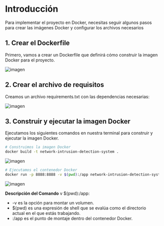 # Introducción
Para implementar el proyecto en Docker, necesitas seguir algunos pasos para crear las imágenes Docker y configurar los archivos necesarios

## 1. Crear el Dockerfile
Primero, vamos a crear un Dockerfile que definirá cómo construir la imagen Docker para el proyecto.

![imagen](https://github.com/anttox/Proyecto-CPD/assets/118635410/068662ed-ce18-4acd-94f2-ce0b2a0bea97)

## 2. Crear el archivo de requisitos
Creamos un archivo requirements.txt con las dependencias necesarias:

![imagen](https://github.com/anttox/Proyecto-CPD/assets/118635410/a1544239-ffc6-4a36-b69f-9fe157478e29)

## 3. Construir y ejecutar la imagen Docker
Ejecutamos los siguientes comandos en nuestra terminal para construir y ejecutar la imagen Docker.
```sh
# Construimos la imagen Docker
docker build -t network-intrusion-detection-system .
```
![imagen](https://github.com/anttox/Proyecto-CPD/assets/118635410/e0eaf81d-921b-48c2-86e1-51fc492978f8)

```sh
# Ejecutamos el contenedor Docker
docker run -p 8888:8888 -v $(pwd):/app network-intrusion-detection-system
```
![imagen](https://github.com/anttox/Proyecto-CPD/assets/118635410/dedf8a6e-6162-408d-8c8b-50b29d040c06)

**Descripción del Comando**
v $(pwd):/app:
- -v es la opción para montar un volumen.
- $(pwd) es una expresión de shell que se evalúa como el directorio actual en el que estás trabajando.
- :/app es el punto de montaje dentro del contenedor Docker.
